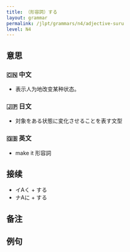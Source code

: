 ```yaml
---
title: （形容詞）する
layout: grammar
permalink: /jlpt/grammars/n4/adjective-suru
level: N4
---
```


## 意思

### 🇨🇳 中文

- 表示人为地改变某种状态。

### 🇯🇵 日文

- 対象をある状態に変化させることを表す文型

### 🇬🇧 英文

- make it 形容詞

## 接续

- イAく + する
- ナAに + する

## 备注


## 例句

